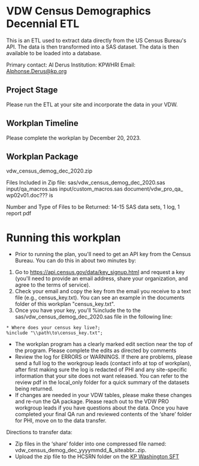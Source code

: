 # VDW Census Demographics Decennial ETL
This is an ETL used to extract data directly from the US Census Bureau's API. The data is then transformed into a SAS dataset. The data is then available to be loaded into a database.

Primary contact: Al Derus
Institution: KPWHRI
Email: Alphonse.Derus@kp.org

## Project Stage
Please run the ETL at your site and incorporate the data in your VDW.

## Workplan Timeline
Please complete the workplan by December 20, 2023.

## Workplan Package
  vdw_census_demog_dec_2020.zip

Files Included in Zip file:
  sas/vdw_census_demog_dec_2020.sas
  input/qa_macros.sas 
  input/custom_macros.sas 
  document/vdw_pro_qa_ wp02v01.doc??? is 

Number and Type of Files to be Returned: 14-15 SAS data sets, 1 log, 1 report pdf

# Running this workplan
* Prior to running the plan, you'll need to get an API key from the Census Bureau.  You can do this in about two minutes by: 
1. Go to https://api.census.gov/data/key_signup.html and request a key (you'll need to provide an email address, share your organization, and agree to the terms of service). 
1. Check your email and copy the key from the email you receive to a text file (e.g., census_key.txt). You can see an example in the documents folder of this workplan "census_key.txt".
1. Once you have your key, you'll %include the  to the sas/vdw_census_demog_dec_2020.sas file in the following line:
```sas
* Where does your census key live?;
%include "\\path\to\census_key.txt";
```
* The workplan program has a clearly marked edit section near the top of the program.  Please complete the edits as directed by comments 
* Review the log for ERRORS or WARNINGS.  If there are problems, please send a full log to the workgroup leads (contact info at top of workplan), after first making sure the log is redacted of PHI and any site-specific information that your site does not want released. You can refer to the review pdf in the local_only folder for a quick summary of the datasets being returned.
* If changes are needed in your VDW tables, please make these changes and re-run the QA package. Please reach out to the VDW PRO workgroup leads if you have questions about the data. Once you have completed your final QA run and reviewed contents of the ‘share’ folder for PHI, move on to the data transfer.

Directions to transfer data:
* Zip files in the ‘share’ folder into one compressed file named:  vdw_census_demog_dec_yyyymmdd_&_siteabbr..zip.
* Upload the zip file to the HCSRN folder on the [KP Washington SFT](https://projects.kpwashingtonresearch.org/SFT/main/login.aspx)

